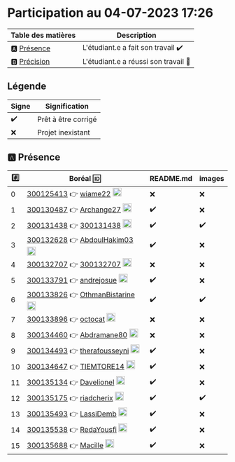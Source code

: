 # Participation au 04-07-2023 17:26

| Table des matières            | Description                                             |
|-------------------------------|---------------------------------------------------------|
| :a: [Présence](#a-présence)   | L'étudiant.e a fait son travail    :heavy_check_mark:   |
| :b: [Précision](#b-précision) | L'étudiant.e a réussi son travail  :tada:               |

## Légende

| Signe              | Signification                 |
|--------------------|-------------------------------|
| :heavy_check_mark: | Prêt à être corrigé           |
| :x:                | Projet inexistant             |

## :a: Présence

|:hash:| Boréal :id:                | README.md    | images |
|------|----------------------------|--------------|--------|
| 0 | [300125413](../300125413/README.md) :point_right: [wiame22](https://github.com/wiame22) <image src='https://avatars0.githubusercontent.com/u/134551648?s=460&v=4' width=20 height=20></image> | :x: | :x: |
| 1 | [300130487](../300130487/README.md) :point_right: [Archange27](https://github.com/Archange27) <image src='https://avatars0.githubusercontent.com/u/133054165?s=460&v=4' width=20 height=20></image> | :heavy_check_mark: | :x: |
| 2 | [300131438](../300131438/README.md) :point_right: [300131438](https://github.com/300131438) <image src='https://avatars0.githubusercontent.com/u/133056510?s=460&v=4' width=20 height=20></image> | :heavy_check_mark: | :heavy_check_mark: |
| 3 | [300132628](../300132628/README.md) :point_right: [AbdoulHakim03](https://github.com/AbdoulHakim03) <image src='https://avatars0.githubusercontent.com/u/133056557?s=460&v=4' width=20 height=20></image> | :heavy_check_mark: | :x: |
| 4 | [300132707](../300132707/README.md) :point_right: [300132707](https://github.com/300132707) <image src='https://avatars0.githubusercontent.com/u/134549218?s=460&v=4' width=20 height=20></image> | :x: | :x: |
| 5 | [300133791](../300133791/README.md) :point_right: [andrejosue](https://github.com/andrejosue) <image src='https://avatars0.githubusercontent.com/u/133054512?s=460&v=4' width=20 height=20></image> | :heavy_check_mark: | :x: |
| 6 | [300133826](../300133826/README.md) :point_right: [OthmanBistarine](https://github.com/OthmanBistarine) <image src='https://avatars0.githubusercontent.com/u/133056364?s=460&v=4' width=20 height=20></image> | :heavy_check_mark: | :heavy_check_mark: |
| 7 | [300133896](../300133896/README.md) :point_right: [octocat](https://github.com/octocat) <image src='https://avatars0.githubusercontent.com/u/583231?s=460&v=4' width=20 height=20></image> | :x: | :x: |
| 8 | [300134460](../300134460/README.md) :point_right: [Abdramane80](https://github.com/Abdramane80) <image src='https://avatars0.githubusercontent.com/u/133164401?s=460&v=4' width=20 height=20></image> | :x: | :x: |
| 9 | [300134493](../300134493/README.md) :point_right: [therafousseyni](https://github.com/therafousseyni) <image src='https://avatars0.githubusercontent.com/u/133056541?s=460&v=4' width=20 height=20></image> | :heavy_check_mark: | :x: |
| 10 | [300134647](../300134647/README.md) :point_right: [TIEMTORE14](https://github.com/TIEMTORE14) <image src='https://avatars0.githubusercontent.com/u/133057032?s=460&v=4' width=20 height=20></image> | :heavy_check_mark: | :x: |
| 11 | [300135134](../300135134/README.md) :point_right: [Davelionel](https://github.com/Davelionel) <image src='https://avatars0.githubusercontent.com/u/133054332?s=460&v=4' width=20 height=20></image> | :heavy_check_mark: | :x: |
| 12 | [300135175](../300135175/README.md) :point_right: [riadcherix](https://github.com/riadcherix) <image src='https://avatars0.githubusercontent.com/u/133053723?s=460&v=4' width=20 height=20></image> | :heavy_check_mark: | :heavy_check_mark: |
| 13 | [300135493](../300135493/README.md) :point_right: [LassiDemb](https://github.com/LassiDemb) <image src='https://avatars0.githubusercontent.com/u/131210227?s=460&v=4' width=20 height=20></image> | :heavy_check_mark: | :x: |
| 14 | [300135538](../300135538/README.md) :point_right: [RedaYousfi](https://github.com/RedaYousfi) <image src='https://avatars0.githubusercontent.com/u/133056385?s=460&v=4' width=20 height=20></image> | :heavy_check_mark: | :x: |
| 15 | [300135688](../300135688/README.md) :point_right: [Macille](https://github.com/Macille) <image src='https://avatars0.githubusercontent.com/u/133053743?s=460&v=4' width=20 height=20></image> | :heavy_check_mark: | :x: |
